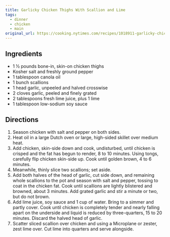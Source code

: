 ```yaml
---
title: Garlicky Chicken Thighs With Scallion and Lime
tags: 
  - dinner
  - chicken
  - main
original_url: https://cooking.nytimes.com/recipes/1018911-garlicky-chicken-thighs-with-scallion-and-lime
---
```


## Ingredients

* 1 ½ pounds bone-in, skin-on chicken thighs
* Kosher salt and freshly ground pepper
* 1 tablespoon canola oil
* 1 bunch scallions
* 1 head garlic, unpeeled and halved crosswise
* 2 cloves garlic, peeled and finely grated
* 2 tablespoons fresh lime juice, plus 1 lime
* 1 tablespoon low-sodium soy sauce

## Directions

1. Season chicken with salt and pepper on both sides.
1. Heat oil in a large Dutch oven or large, high-sided skillet over medium heat.
1. Add chicken, skin-side down and cook, undisturbed, until chicken is crisped and the fat has begun to render, 8 to 10 minutes. Using tongs, carefully flip chicken skin-side up. Cook until golden brown, 4 to 6 minutes.
1. Meanwhile, thinly slice two scallions; set aside.
1. Add both halves of the head of garlic, cut side down, and remaining whole scallions to the pot and season with salt and pepper, tossing to coat in the chicken fat. Cook until scallions are lightly blistered and browned, about 3 minutes. Add grated garlic and stir a minute or two, but do not brown.
1. Add lime juice, soy sauce and 1 cup of water. Bring to a simmer and partly cover. Cook until chicken is completely tender and nearly falling apart on the underside and liquid is reduced by three-quarters, 15 to 20 minutes. Discard the halved head of garlic.
1. Scatter sliced scallion over chicken and using a Microplane or zester, zest lime over. Cut lime into quarters and serve alongside.
